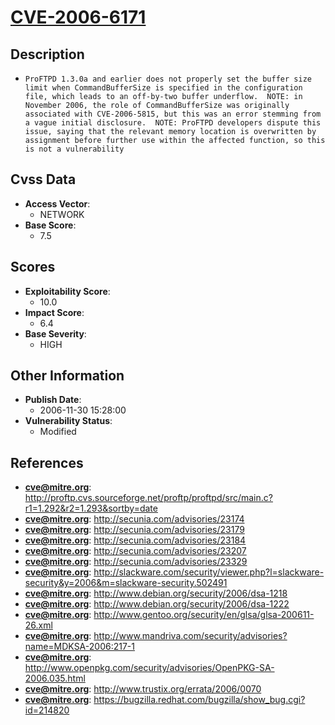 
# [CVE-2006-6171](http://proftp.cvs.sourceforge.net/proftp/proftpd/src/main.c?r1=1.292&r2=1.293&sortby=date)

## Description

- `ProFTPD 1.3.0a and earlier does not properly set the buffer size limit when CommandBufferSize is specified in the configuration file, which leads to an off-by-two buffer underflow.  NOTE: in November 2006, the role of CommandBufferSize was originally associated with CVE-2006-5815, but this was an error stemming from a vague initial disclosure.  NOTE: ProFTPD developers dispute this issue, saying that the relevant memory location is overwritten by assignment before further use within the affected function, so this is not a vulnerability`

## Cvss Data

- **Access Vector**:
  - NETWORK
- **Base Score**:
  - 7.5

## Scores

- **Exploitability Score**:
  - 10.0
- **Impact Score**:
  - 6.4
- **Base Severity**:
  - HIGH

## Other Information

- **Publish Date**:
  - 2006-11-30 15:28:00
- **Vulnerability Status**:
  - Modified

## References

- **cve@mitre.org**: http://proftp.cvs.sourceforge.net/proftp/proftpd/src/main.c?r1=1.292&r2=1.293&sortby=date
- **cve@mitre.org**: http://secunia.com/advisories/23174
- **cve@mitre.org**: http://secunia.com/advisories/23179
- **cve@mitre.org**: http://secunia.com/advisories/23184
- **cve@mitre.org**: http://secunia.com/advisories/23207
- **cve@mitre.org**: http://secunia.com/advisories/23329
- **cve@mitre.org**: http://slackware.com/security/viewer.php?l=slackware-security&y=2006&m=slackware-security.502491
- **cve@mitre.org**: http://www.debian.org/security/2006/dsa-1218
- **cve@mitre.org**: http://www.debian.org/security/2006/dsa-1222
- **cve@mitre.org**: http://www.gentoo.org/security/en/glsa/glsa-200611-26.xml
- **cve@mitre.org**: http://www.mandriva.com/security/advisories?name=MDKSA-2006:217-1
- **cve@mitre.org**: http://www.openpkg.com/security/advisories/OpenPKG-SA-2006.035.html
- **cve@mitre.org**: http://www.trustix.org/errata/2006/0070
- **cve@mitre.org**: https://bugzilla.redhat.com/bugzilla/show_bug.cgi?id=214820
